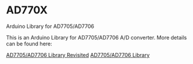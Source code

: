 AD770X
======

Arduino Library for AD7705/AD7706

This is an Arduino Library for AD7705/AD7706 A/D converter. More details can be found here:

<a href="http://www.kerrywong.com/2012/04/18/ad7705ad7706-library-revisited/">AD7705/AD7706 Library Revisited</a>
<a href="http://www.kerrywong.com/2011/03/20/ad7705ad7706-library/">AD7705/AD7706 Library</a>

